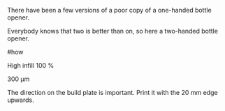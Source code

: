 There have been a few versions of a poor copy of a one-handed bottle opener.

Everybody knows that two is better than on, so here a two-handed bottle opener.

#how

High infill
100 %

300 µm

The direction on the build plate is important. Print it with the 20 mm edge upwards.
